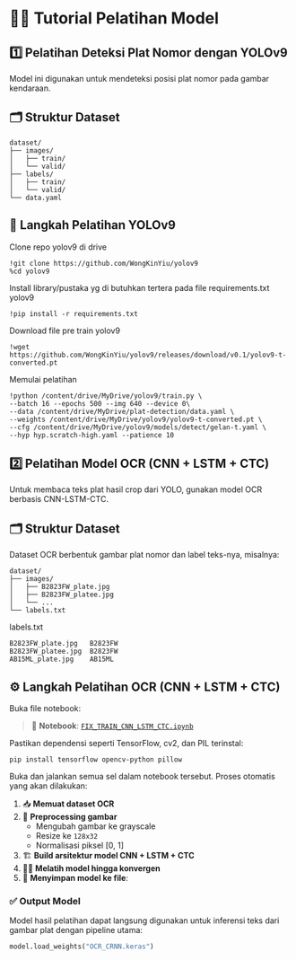 
# 🏋️‍♂️ Tutorial Pelatihan Model


## 1️⃣ Pelatihan Deteksi Plat Nomor dengan YOLOv9
Model ini digunakan untuk mendeteksi posisi plat nomor pada gambar kendaraan.
## 🗂️ Struktur Dataset

```
dataset/
├── images/
│   ├── train/
│   └── valid/
├── labels/
│   ├── train/
│   └── valid/
└── data.yaml
```
## 🔧 Langkah Pelatihan YOLOv9

Clone repo yolov9 di drive
```
!git clone https://github.com/WongKinYiu/yolov9
%cd yolov9
```
Install library/pustaka yg di butuhkan tertera pada file requirements.txt yolov9
```
!pip install -r requirements.txt
```

Download file pre train yolov9
```
!wget https://github.com/WongKinYiu/yolov9/releases/download/v0.1/yolov9-t-converted.pt
```
Memulai pelatihan
```
!python /content/drive/MyDrive/yolov9/train.py \
--batch 16 --epochs 500 --img 640 --device 0\
--data /content/drive/MyDrive/plat-detection/data.yaml \
--weights /content/drive/MyDrive/yolov9/yolov9-t-converted.pt \
--cfg /content/drive/MyDrive/yolov9/models/detect/gelan-t.yaml \
--hyp hyp.scratch-high.yaml --patience 10
```


## 2️⃣ Pelatihan Model OCR (CNN + LSTM + CTC)

Untuk membaca teks plat hasil crop dari YOLO, gunakan model OCR berbasis CNN-LSTM-CTC.

## 🗂️ Struktur Dataset

Dataset OCR berbentuk gambar plat nomor dan label teks-nya, misalnya:
```
dataset/
├── images/
│   ├── B2823FW_plate.jpg
│   ├── B2823FW_platee.jpg
│   └── ...
└── labels.txt

```
labels.txt
```
B2823FW_plate.jpg	B2823FW
B2823FW_platee.jpg	B2823FW
AB15ML_plate.jpg	AB15ML
```
## ⚙️ Langkah Pelatihan OCR (CNN + LSTM + CTC)

Buka file notebook:
> 📓 **Notebook**: [`FIX_TRAIN_CNN_LSTM_CTC.ipynb`](FIX_TRAIN_CNN_LSTM_CTC.ipynb)

Pastikan dependensi seperti TensorFlow, cv2, dan PIL terinstal:
```
pip install tensorflow opencv-python pillow
```

Buka dan jalankan semua sel dalam notebook tersebut. Proses otomatis yang akan dilakukan:

1. 📥 **Memuat dataset OCR**
2. 🧹 **Preprocessing gambar**
   - Mengubah gambar ke grayscale
   - Resize ke `128x32`
   - Normalisasi piksel [0, 1]
3. 🏗️ **Build arsitektur model CNN + LSTM + CTC**
4. 🏋️‍♀️ **Melatih model hingga konvergen**
5. 💾 **Menyimpan model ke file**:



### ✅ Output Model
Model hasil pelatihan dapat langsung digunakan untuk inferensi teks dari gambar plat dengan pipeline utama:

```python
model.load_weights("OCR_CRNN.keras")
```

